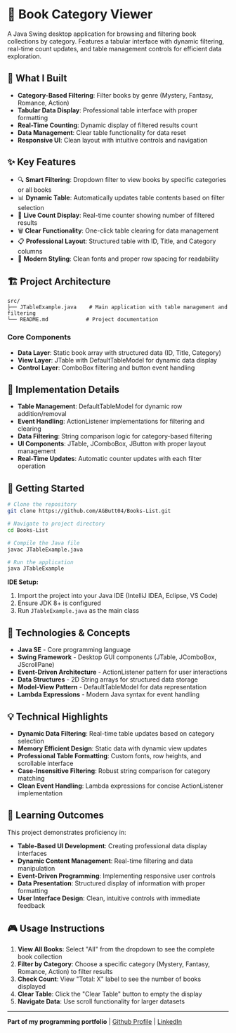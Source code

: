 # 📘 Book Category Viewer

A Java Swing desktop application for browsing and filtering book collections by category. Features a tabular interface with dynamic filtering, real-time count updates, and table management controls for efficient data exploration.

## 🎯 What I Built
- **Category-Based Filtering**: Filter books by genre (Mystery, Fantasy, Romance, Action)
- **Tabular Data Display**: Professional table interface with proper formatting
- **Real-Time Counting**: Dynamic display of filtered results count
- **Data Management**: Clear table functionality for data reset
- **Responsive UI**: Clean layout with intuitive controls and navigation

## ✨ Key Features
- 🔍 **Smart Filtering**: Dropdown filter to view books by specific categories or all books
- 📊 **Dynamic Table**: Automatically updates table contents based on filter selection
- 🔢 **Live Count Display**: Real-time counter showing number of filtered results
- 🗑️ **Clear Functionality**: One-click table clearing for data management
- 📋 **Professional Layout**: Structured table with ID, Title, and Category columns
- 🎨 **Modern Styling**: Clean fonts and proper row spacing for readability

## 🏗️ Project Architecture
```
src/
├── JTableExample.java    # Main application with table management and filtering
└── README.md            # Project documentation
```

### Core Components
- **Data Layer**: Static book array with structured data (ID, Title, Category)
- **View Layer**: JTable with DefaultTableModel for dynamic data display
- **Control Layer**: ComboBox filtering and button event handling

## 🔧 Implementation Details
- **Table Management**: DefaultTableModel for dynamic row addition/removal
- **Event Handling**: ActionListener implementations for filtering and clearing
- **Data Filtering**: String comparison logic for category-based filtering
- **UI Components**: JTable, JComboBox, JButton with proper layout management
- **Real-Time Updates**: Automatic counter updates with each filter operation

## 🚀 Getting Started
```bash
# Clone the repository
git clone https://github.com/AGButt04/Books-List.git

# Navigate to project directory
cd Books-List

# Compile the Java file
javac JTableExample.java

# Run the application
java JTableExample
```

**IDE Setup:**
1. Import the project into your Java IDE (IntelliJ IDEA, Eclipse, VS Code)
2. Ensure JDK 8+ is configured
3. Run `JTableExample.java` as the main class

## 🔧 Technologies & Concepts
- **Java SE** - Core programming language
- **Swing Framework** - Desktop GUI components (JTable, JComboBox, JScrollPane)
- **Event-Driven Architecture** - ActionListener pattern for user interactions
- **Data Structures** - 2D String arrays for structured data storage
- **Model-View Pattern** - DefaultTableModel for data representation
- **Lambda Expressions** - Modern Java syntax for event handling

## 💡 Technical Highlights
- **Dynamic Data Filtering**: Real-time table updates based on category selection
- **Memory Efficient Design**: Static data with dynamic view updates
- **Professional Table Formatting**: Custom fonts, row heights, and scrollable interface
- **Case-Insensitive Filtering**: Robust string comparison for category matching
- **Clean Event Handling**: Lambda expressions for concise ActionListener implementation

## 📖 Learning Outcomes
This project demonstrates proficiency in:
- **Table-Based UI Development**: Creating professional data display interfaces
- **Dynamic Content Management**: Real-time filtering and data manipulation
- **Event-Driven Programming**: Implementing responsive user controls
- **Data Presentation**: Structured display of information with proper formatting
- **User Interface Design**: Clean, intuitive controls with immediate feedback

## 🎮 Usage Instructions
1. **View All Books**: Select "All" from the dropdown to see the complete book collection
2. **Filter by Category**: Choose a specific category (Mystery, Fantasy, Romance, Action) to filter results
3. **Check Count**: View "Total: X" label to see the number of books displayed
4. **Clear Table**: Click the "Clear Table" button to empty the display
5. **Navigate Data**: Use scroll functionality for larger datasets

---
**Part of my programming portfolio** | [Github Profile](https://github.com/AGButt04) | [LinkedIn](https://www.linkedin.com/in/abdul-ghani-butt-290056338/)

